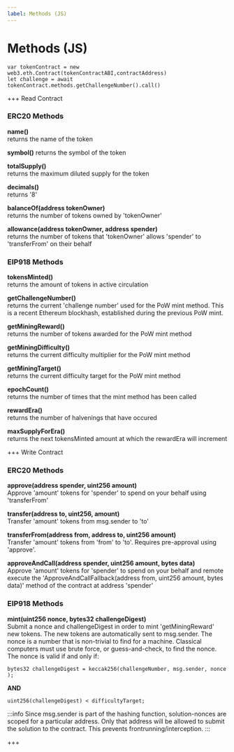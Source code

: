 ```yaml
---
label: Methods (JS)
---
```



# Methods (JS)

```
var tokenContract = new web3.eth.Contract(tokenContractABI,contractAddress)
let challenge = await tokenContract.methods.getChallengeNumber().call()
```


+++ Read Contract

### ERC20 Methods 

**name()**  
returns the name of the token

**symbol()**
returns the symbol of the token

**totalSupply()**  
returns the maximum diluted supply for the token

**decimals()**  
returns '8'

**balanceOf(address tokenOwner)**  
returns the number of tokens owned by 'tokenOwner'

**allowance(address tokenOwner, address spender)**  
returns the number of tokens that 'tokenOwner' allows 'spender' to 'transferFrom' on their behalf

### EIP918 Methods 

**tokensMinted()**  
returns the amount of tokens in active circulation

**getChallengeNumber()**  
returns the current 'challenge number' used for the PoW mint method.  This is a recent Ethereum blockhash, established during the previous PoW mint.

**getMiningReward()**  
returns the number of tokens awarded for the PoW mint method

**getMiningDifficulty()**  
returns the current difficulty multiplier for the PoW mint method

**getMiningTarget()**  
returns the current difficulty target for the PoW mint method

**epochCount()**  
returns the number of times that the mint method has been called

**rewardEra()**  
returns the number of halvenings that have occured

**maxSupplyForEra()**  
returns the next tokensMinted amount at which the rewardEra will increment

 

+++ Write Contract

### ERC20 Methods 

**approve(address spender, uint256 amount)**  
Approve 'amount' tokens for 'spender' to spend on your behalf using 'transferFrom'

**transfer(address to, uint256, amount)**  
Transfer 'amount' tokens from msg.sender to 'to'

**transferFrom(address from, address to, uint256 amount)**  
Transfer 'amount' tokens from 'from' to 'to'. Requires pre-approval using 'approve'.

**approveAndCall(address spender, uint256 amount, bytes data)**  
Approve 'amount' tokens for 'spender' to spend on your behalf and remote execute the 'ApproveAndCallFallback(address from, uint256 amount, bytes data)' method of the contract at address 'spender'


### EIP918 Methods 

**mint(uint256 nonce, bytes32 challengeDigest)**  
Submit a nonce and challengeDigest in order to mint 'getMiningReward' new tokens.  The new tokens are automatically sent to msg.sender.
The nonce is a number that is non-trivial to find for a machine.  Classical computers must use brute force, or guess-and-check, to find the nonce.  The nonce is valid if and only if:

```
bytes32 challengeDigest = keccak256(challengeNumber, msg.sender, nonce );
```

**AND**  

```
uint256(challengeDigest) < difficultyTarget;
```


:::info
Since msg.sender is part of the hashing function, solution-nonces are scoped for a particular address.  Only that address will be allowed to submit the solution to the contract. This prevents frontrunning/interception.
:::

+++
